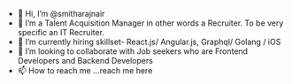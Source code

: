 - 👋 Hi, I’m @smitharajnair
- 👀 I’m a Talent Acquisition Manager in other words a Recruiter. To be very specific an IT Recruiter.
- 🌱 I’m currently hiring skillset- React.js/ Angular.js, Graphql/ Golang / iOS 
- 💞️ I’m looking to collaborate with Job seekers who are Frontend Developers and Backend Developers
- 📫 How to reach me ...reach me here

<!---
smitharajnair/smitharajnair is a ✨ special ✨ repository because its `README.md` (this file) appears on your GitHub profile.
You can click the Preview link to take a look at your changes.
--->
